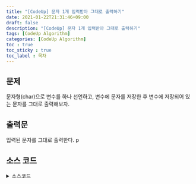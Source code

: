 ```yaml
---
title: "[CodeUp] 문자 1개 입력받아 그대로 출력하기"
date: 2021-01-22T21:31:46+09:00
draft: false
description: "[CodeUp] 문자 1개 입력받아 그대로 출력하기"
tags: [CodeUp Algorithm]
categories: [CodeUp Algorithm]
toc : true
toc_sticky : true
toc_label : 목차
---
```

## 문제
문자형(char)으로 변수를 하나 선언하고, 변수에 문자를 저장한 후
변수에 저장되어 있는 문자를 그대로 출력해보자.

## 출력문
입력된 문자를 그대로 출력한다.
p



## 소스 코드

<details>
<summary>소스코드</summary>
<div markdown="1">

```java
import java.util.Scanner;

public class Main{
    public static void main(String[] args){
        Scanner sc = new Scanner(System.in);
        String a = sc.next();
        System.out.println(a);
    }
}


```
</div>
</details>